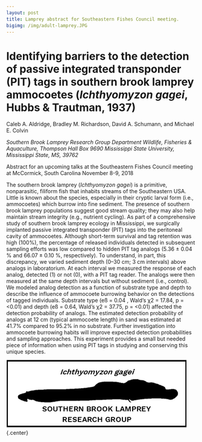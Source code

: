 ```yaml
---
layout: post
title: Lamprey abstract for Southeastern Fishes Council meeting. 
bigimg: /img/adult-lamprey.JPG
---
```


# Identifying barriers to the detection of passive integrated transponder (PIT) tags in southern brook lamprey ammocoetes (_Ichthyomyzon gagei_, Hubbs & Trautman, 1937) 

Caleb A. Aldridge, Bradley M. Richardson, David A. Schumann, and Michael E. Colvin 

_Southern Brook Lamprey Research Group
Department Wildlife, Fisheries & Aquaculture, Thompson Hall Box 9690
Mississippi State University, Mississippi State, MS, 39762_
 

Abstract for an upcoming talks at the Southeastern Fishes Council
meeting at McCormick, South Carolina November 8-9, 2018

The southern brook lamprey (_Ichthyomyzon gagei_) is a 
primitive, nonparasitic, filiform fish that inhabits streams of the 
Southeastern USA. Little is known about the species, especially in their 
cryptic larval form (i.e., ammocoetes) which burrow into fine sediment. 
The presence of southern brook lamprey populations suggest good stream 
quality; they may also help maintain stream integrity (e.g., nutrient 
cycling). As part of a comprehensive study of southern brook lamprey 
ecology in Mississippi, we surgically implanted passive integrated 
transponder (PIT) tags into the peritoneal cavity of ammocoetes. 
Although short-term survival and tag retention was high (100%), the 
percentage of released individuals detected in subsequent sampling 
efforts was low compared to hidden PIT tag analogs (5.36 ± 0.04 % and 
66.07 ± 0.10 %, respectively). To understand, in part, this 
discrepancy, we varied sediment depth (0–30 cm; 3 cm intervals) above 
analogs in laboratorium. At each interval we measured the response of 
each analog, detected (1) or not (0), with a PIT tag reader. The analogs 
were then measured at the same depth intervals but without sediment 
(i.e., control). We modeled analog detection as a function of substrate 
type and depth to describe the influence of ammocoete burrowing behavior 
on the detections of tagged individuals. Substrate type (eß = 0.04 , 
Wald’s χ2 = 17.84, p = <0.01) and depth (eß = 0.64, Wald’s χ2 = 
37.75, p = <0.01) affected the detection probability of analogs. The 
estimated detection probability of analogs at 12 cm (typical ammocoete 
length) in sand was estimated at 41.7% compared to 95.2% in no 
substrate. Further investigation into ammocoete burrowing habits will 
improve expected detection probabilities and sampling approaches. This 
experiment provides a small but needed piece of information when using 
PIT tags in studying and conserving this unique species. 


![alt text](/img/lamprey-logo.png) {.center}

